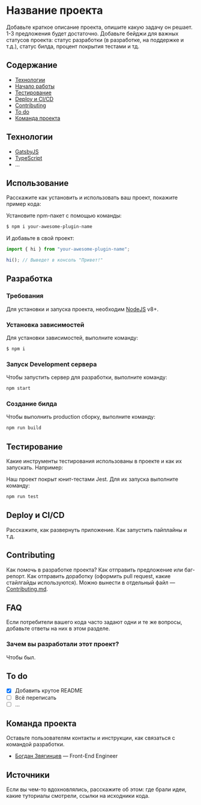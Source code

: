 # Название проекта

Добавьте краткое описание проекта, опишите какую задачу он решает. 1-3 предложения будет достаточно. Добавьте бейджи для важных статусов проекта: статус разработки (в разработке, на поддержке и т.д.), статус билда, процент покрытия тестами и тд.

## Содержание

- [Технологии](#технологии)
- [Начало работы](#начало-работы)
- [Тестирование](#тестирование)
- [Deploy и CI/CD](#deploy-и-ci/cd)
- [Contributing](#contributing)
- [To do](#to-do)
- [Команда проекта](#команда-проекта)

## Технологии

- [GatsbyJS](https://www.gatsbyjs.com/)
- [TypeScript](https://www.typescriptlang.org/)
- ...

## Использование

Расскажите как установить и использовать ваш проект, покажите пример кода:

Установите npm-пакет с помощью команды:

```sh
$ npm i your-awesome-plugin-name
```

И добавьте в свой проект:

```typescript
import { hi } from "your-awesome-plugin-name";

hi(); // Выведет в консоль "Привет!"
```

## Разработка

### Требования

Для установки и запуска проекта, необходим [NodeJS](https://nodejs.org/) v8+.

### Установка зависимостей

Для установки зависимостей, выполните команду:

```sh
$ npm i
```

### Запуск Development сервера

Чтобы запустить сервер для разработки, выполните команду:

```sh
npm start
```

### Создание билда

Чтобы выполнить production сборку, выполните команду:

```sh
npm run build
```

## Тестирование

Какие инструменты тестирования использованы в проекте и как их запускать. Например:

Наш проект покрыт юнит-тестами Jest. Для их запуска выполните команду:

```sh
npm run test
```

## Deploy и CI/CD

Расскажите, как развернуть приложение. Как запустить пайплайны и т.д.

## Contributing

Как помочь в разработке проекта? Как отправить предложение или баг-репорт. Как отправить доработку (оформить pull request, какие стайлгайды используются). Можно вынести в отдельный файл — [Contributing.md](./CONTRIBUTING.md).

## FAQ

Если потребители вашего кода часто задают одни и те же вопросы, добавьте ответы на них в этом разделе.

### Зачем вы разработали этот проект?

Чтобы был.

## To do

- [x] Добавить крутое README
- [ ] Всё переписать
- [ ] ...

## Команда проекта

Оставьте пользователям контакты и инструкции, как связаться с командой разработки.

- [Богдан Звягинцев](tg://resolve?domain=bzvyagintsev) — Front-End Engineer

## Источники

Если вы чем-то вдохновлялись, расскажите об этом: где брали идеи, какие туториалы смотрели, ссылки на исходники кода.
